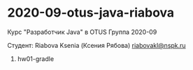 # 2020-09-otus-java-riabova

Курс "Разработчик Java" в OTUS
Группа 2020-09

Студент:
Riabova Ksenia (Ксения Рябова)
riabovakl@nspk.ru


1. hw01-gradle